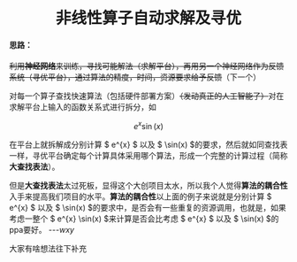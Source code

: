 <h1 align="center">非线性算子自动求解及寻优</h1>
<h4>思路：</h4>
<p><s>利用<strong>神经网络</strong>来训练，寻找可能解法（求解平台），再用另一个神经网络作为反馈系统（寻优平台），通过算法的精度，时间，资源要求给予反馈</s>（下一个）</p>
<p>对每一个算子查找快速算法（包括硬件部署方案）<s>（发动真正的人工智能了）</s>对在求解平台上输入的函数关系式进行拆分，如</p>

$$
e^{x} \sin(x)
$$
<p>在平台上就拆解成分别计算 $ e^{x} $ 以及 $ \sin(x) $的要求，然后就如同查找表一样，寻优平台确定每个计算具体采用哪个算法，形成一个完整的计算过程（简称<strong>大查找表法</strong>）。</p>
<p>但是<strong>大查找表法</strong>太过死板，显得这个大创项目太水，所以我个人觉得<strong>算法的耦合性</strong>入手来提高我们项目的水平。<strong>算法的耦合性</strong>以上面的例子来说就是分别计算 $ e^{x} $ 以及 $ \sin(x) $的要求中，是否会有一些重复的资源调用，也就是，如果考虑一整个 $ e^{x} \sin(x) $来计算是否会比考虑 $ e^{x} $ 以及 $ \sin(x) $的 ppa要好。 <em>---wxy</em></p>
<p>大家有啥想法往下补充</p>

